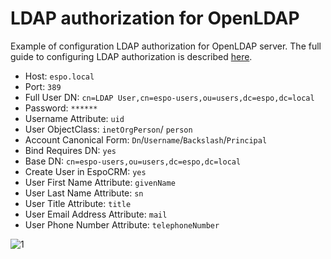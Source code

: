 # LDAP authorization for OpenLDAP

Example of configuration LDAP authorization for OpenLDAP server. The full guide to configuring LDAP authorization is described [here](ldap-authorization.md).

- Host: `espo.local`
- Port: `389`
- Full User DN: `cn=LDAP User,cn=espo-users,ou=users,dc=espo,dc=local`
- Password: `******`
- Username Attribute: `uid`
- User ObjectClass: `inetOrgPerson`/ `person`
- Account Canonical Form: `Dn`/`Username`/`Backslash`/`Principal`
- Bind Requires DN: `yes`
- Base DN: `cn=espo-users,ou=users,dc=espo,dc=local`
- Create User in EspoCRM: `yes`
- User First Name Attribute: `givenName`
- User Last Name Attribute: `sn`
- User Title Attribute: `title`
- User Email Address Attribute: `mail`
- User Phone Number Attribute: `telephoneNumber`

![1](../_static/images/administration/ldap-authorization/ldap-configuration.png)
